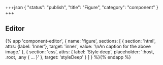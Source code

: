 +++json
{
  "status": "publish",
  "title": "Figure",
  "category": "component"
}
+++

## Editor

{%
  app 'component-editor', {
    name: 'figure',
    sections: [
      {
        section: 'html',
        attrs: {label: 'Inner'},
        target: 'inner',
        value: '<tini-image fluid src="https://images.unsplash.com/photo-1501854140801-50d01698950b?auto=format&fit=crop&w=250&q=80"></tini-image>\n<span slot="caption-bottom">An caption for the above image.</span>'
      },
      {
        section: 'css',
        attrs: {
          label: 'Style deep',
          placeholder: ':host, .root, .any { ... }'
        },
        target: 'styleDeep'
      }
    ]
  }
%}{% endapp %}
